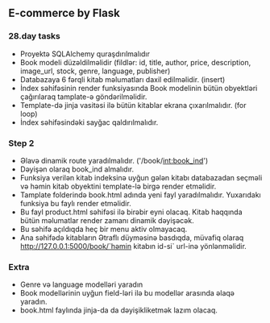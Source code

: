 ## E-commerce by Flask

### 28.day tasks

* Proyektə SQLAlchemy quraşdırılmalıdır
* Book modeli düzəldilməlidir (fildlər: id, title, author, price, description, image_url, stock, genre, language, publisher)
* Databazaya 6 fərqli kitab məlumatları daxil edilməlidir. (insert)
* İndex səhifəsinin render funksiyasında Book modelinin bütün obyektləri çağırılaraq tamplate-ə göndərilməlidir.
* Template-də jinja vasitəsi ilə bütün kitablar ekrana çıxarılmalıdır. (for loop)
* İndex səhifəsindəki sayğac qaldırılmalıdır.


### Step 2

* Əlavə dinamik route yaradılmalıdır. ('/book/<int:book_ind>')
* Dəyişən olaraq book_ind almalıdır.
* Funksiya verilən kitab indeksinə uyğun gələn kitabı databazadan seçməli və həmin kitab obyektini template-lə birgə render etməlidir.
* Tamplate folderində book.html adında yeni fayl yaradılmalıdır. Yuxarıdakı funksiya bu faylı render etməlidir.
* Bu fayl product.html səhifəsi ilə birəbir eyni olacaq. Kitab haqqında bütün məlumatlar render zamanı dinamik dəyişəcək.
* Bu səhifə açıldıqda heç bir menu aktiv olmayacaq.
* Ana səhifədə kitabların Ətraflı düyməsinə basdıqda, müvafiq olaraq http://127.0.0.1:5000/book/`həmin kitabın id-si` url-inə yönlənməlidir.


### Extra

* Genre və language modelləri yaradın
* Book modellərinin uyğun field-ləri ilə bu modellər arasında əlaqə yaradın.
* book.html faylında jinja-da da dəyişikliketmək lazım olacaq.